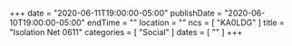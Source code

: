 +++
date = "2020-06-11T19:00:00-05:00"
publishDate = "2020-06-10T19:00:00-05:00"
endTime = ""
location = ""
ncs = [ "KA0LDG" ]
title = "Isolation Net 0611"
categories = [ "Social" ]
dates = [ "" ]
+++
